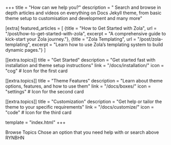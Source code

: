 +++
title = "How can we help you?"
description = " Search and browse in depth articles and videos on everything on Docs Jekyll theme, from basic theme setup to customisation and development and many more"


[extra]
featured_articles = [
    {title = "How to Get Started with Zola", url = "/post/how-to-get-started-with-zola", excerpt = "A comprehensive guide to kick-start your Zola journey."},
    {title = "Zola Templating", url = "/post/zola-templating", excerpt = "Learn how to use Zola’s templating system to build dynamic pages."}
]




[[extra.topics]]
title = "Get Started"
description = "Get started fast with installation and theme setup instructions"
link = "/docs/installation/"
icon = "cog"  # Icon for the first card

[[extra.topics]]
title = "Theme Features"
description = "Learn about theme options, features, and how to use them"
link = "/docs/boxes/"
icon = "settings"  # Icon for the second card

[[extra.topics]]
title = "Customization"
description = "Get help or tailor the theme to your specific requirements"
link = "/docs/customize/"
icon = "code"  # Icon for the third card









template = "index.html"
+++

Browse Topics
Chose an option that you need help with or search above RYNBHN
